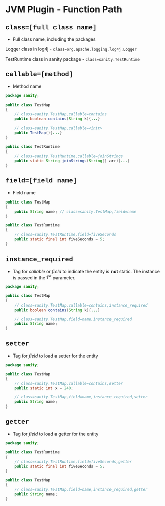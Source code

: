 # JVM Plugin - Function Path

## <span style="font-family: courier;">class=[full class name]</span>

* Full class name, including the packages

Logger class in log4j - `class=org.apache.logging.log4j.Logger`

TestRuntime class in sanity package - `class=sanity.TestRuntime`

## <span style="font-family: courier;">callable=[method]</span>

* Method name

```java
package sanity;

public class TestMap
{ 
    // class=sanity.TestMap,callable=contains
    public boolean contains(String k){...}
    
    // class=sanity.TestMap,callable=<init>
    public TestMap(){...}
}

public class TestRuntime
{
    // class=sanity.TestRuntime,callable=joinStrings
    public static String joinStrings(String[] arr){...}
}
```

## <span style="font-family: courier;">field=[field name]</span>

* Field name

```java
public class TestMap
{
    public String name; // class=sanity.TestMap,field=name
}

public class TestRuntime
{
    // class=sanity.TestRuntime,field=fiveSeconds
    public static final int fiveSeconds = 5;
}
```

## <span style="font-family: courier;">instance_required</span>

* Tag for *callable* or *field* to indicate the entity is **not** static. The instance is passed in the $1^{st}$ parameter.

```java
package sanity;

public class TestMap
{ 
    // class=sanity.TestMap,callable=contains,instance_required
    public boolean contains(String k){...}

    // class=sanity.TestMap,field=name,instance_required
    public String name;
}
```

## <span style="font-family: courier;">setter</span>

* Tag for *field* to load a setter for the entity

```java
package sanity;

public class TestMap
{ 
    // class=sanity.TestMap,callable=contains,setter
    public static int x = 240;

    // class=sanity.TestMap,field=name,instance_required,setter
    public String name;
}
```

## <span style="font-family: courier;">getter</span>

* Tag for *field* to load a getter for the entity

```java
package sanity;

public class TestRuntime
{
    // class=sanity.TestRuntime,field=fiveSeconds,getter
    public static final int fiveSeconds = 5;
}

public class TestMap
{ 
    // class=sanity.TestMap,field=name,instance_required,getter
    public String name;
}
```
